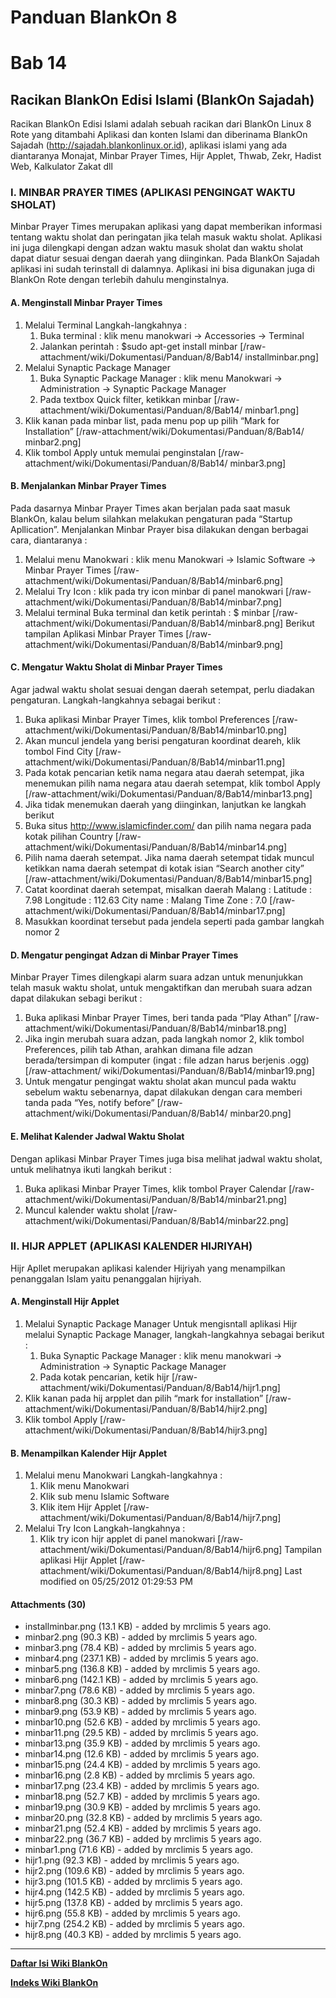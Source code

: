 # Panduan BlankOn 8
# Bab 14
## Racikan BlankOn Edisi Islami (BlankOn Sajadah)
Racikan BlankOn Edisi Islami adalah sebuah racikan dari BlankOn Linux 8 Rote
yang ditambahi Aplikasi dan konten Islami dan diberinama BlankOn Sajadah
(​http://sajadah.blankonlinux.or.id), aplikasi islami yang ada diantaranya
Monajat, Minbar Prayer Times, Hijr Applet, Thwab, Zekr, Hadist Web, Kalkulator
Zakat dll
### I. MINBAR PRAYER TIMES (APLIKASI PENGINGAT WAKTU SHOLAT)
Minbar Prayer Times merupakan aplikasi yang dapat memberikan informasi tentang
waktu sholat dan peringatan jika telah masuk waktu sholat. Aplikasi ini juga
dilengkapi dengan adzan waktu masuk sholat dan waktu sholat dapat diatur sesuai
dengan daerah yang diinginkan.
Pada BlankOn Sajadah aplikasi ini sudah terinstall di dalamnya. Aplikasi ini
bisa digunakan juga di BlankOn Rote dengan terlebih dahulu menginstalnya.
#### A. Menginstall Minbar Prayer Times
   1. Melalui Terminal Langkah-langkahnya :
         1. Buka terminal : klik menu manokwari → Accessories → Terminal
         2. Jalankan perintah : $sudo apt-get install minbar
          [/raw-attachment/wiki/Dokumentasi/Panduan/8/Bab14/
          installminbar.png]
   1. Melalui Synaptic Package Manager
         1. Buka Synaptic Package Manager : klik menu Manokwari →
            Administration → Synaptic Package Manager
         2. Pada textbox Quick filter, ketikkan minbar
          [/raw-attachment/wiki/Dokumentasi/Panduan/8/Bab14/
          minbar1.png]
   1. Klik kanan pada minbar list, pada menu pop up pilih “Mark for
      Installation”
          [/raw-attachment/wiki/Dokumentasi/Panduan/8/Bab14/
          minbar2.png]
   1. Klik tombol Apply untuk memulai penginstalan
          [/raw-attachment/wiki/Dokumentasi/Panduan/8/Bab14/
          minbar3.png]
#### B. Menjalankan Minbar Prayer Times
Pada dasarnya Minbar Prayer Times akan berjalan pada saat masuk BlankOn, kalau
belum silahkan melakukan pengaturan pada “Startup Apllication”. Menjalankan
Minbar Prayer bisa dilakukan dengan berbagai cara, diantaranya :
   1. Melalui menu Manokwari : klik menu Manokwari → Islamic Software → Minbar
      Prayer Times
     [/raw-attachment/wiki/Dokumentasi/Panduan/8/Bab14/minbar6.png]
   1. Melalui Try Icon : klik pada try icon minbar di panel manokwari
     [/raw-attachment/wiki/Dokumentasi/Panduan/8/Bab14/minbar7.png]
   1. Melalui terminal Buka terminal dan ketik perintah : $ minbar
     [/raw-attachment/wiki/Dokumentasi/Panduan/8/Bab14/minbar8.png]
Berikut tampilan Aplikasi Minbar Prayer Times
     [/raw-attachment/wiki/Dokumentasi/Panduan/8/Bab14/minbar9.png]
#### C. Mengatur Waktu Sholat di Minbar Prayer Times
Agar jadwal waktu sholat sesuai dengan daerah setempat, perlu diadakan
pengaturan. Langkah-langkahnya sebagai berikut :
   1. Buka aplikasi Minbar Prayer Times, klik tombol Preferences
     [/raw-attachment/wiki/Dokumentasi/Panduan/8/Bab14/minbar10.png]
   1. Akan muncul jendela yang berisi pengaturan koordinat deareh, klik tombol
      Find City
     [/raw-attachment/wiki/Dokumentasi/Panduan/8/Bab14/minbar11.png]
   1. Pada kotak pencarian ketik nama negara atau daerah setempat, jika
      menemukan pilih nama negara atau daerah setempat, klik tombol Apply
     [/raw-attachment/wiki/Dokumentasi/Panduan/8/Bab14/minbar13.png]
   1. Jika tidak menemukan daerah yang diinginkan, lanjutkan ke langkah berikut
   2. Buka situs ​http://www.islamicfinder.com/ dan pilih nama negara pada
      kotak pilihan Country
     [/raw-attachment/wiki/Dokumentasi/Panduan/8/Bab14/minbar14.png]
   1. Pilih nama daerah setempat. Jika nama daerah setempat tidak muncul
      ketikkan nama daerah setempat di kotak isian “Search another city”
     [/raw-attachment/wiki/Dokumentasi/Panduan/8/Bab14/minbar15.png]
   1. Catat koordinat daerah setempat, misalkan daerah Malang : Latitude : 7.98
      Longitude : 112.63 City name : Malang Time Zone : 7.0
     [/raw-attachment/wiki/Dokumentasi/Panduan/8/Bab14/minbar17.png]
   1. Masukkan koordinat tersebut pada jendela seperti pada gambar langkah
      nomor 2
#### D. Mengatur pengingat Adzan di Minbar Prayer Times
Minbar Prayer Times dilengkapi alarm suara adzan untuk menunjukkan telah masuk
waktu sholat, untuk mengaktifkan dan merubah suara adzan dapat dilakukan sebagi
berikut :
   1. Buka aplikasi Minbar Prayer Times, beri tanda pada “Play Athan”
     [/raw-attachment/wiki/Dokumentasi/Panduan/8/Bab14/minbar18.png]
   1. Jika ingin merubah suara adzan, pada langkah nomor 2, klik tombol
      Preferences, pilih tab Athan, arahkan dimana file adzan berada/tersimpan
      di komputer (ingat : file adzan harus berjenis .ogg) [/raw-attachment/
      wiki/Dokumentasi/Panduan/8/Bab14/minbar19.png]
   1. Untuk mengatur pengingat waktu sholat akan muncul pada waktu sebelum
      waktu sebenarnya, dapat dilakukan dengan cara memberi tanda pada “Yes,
      notify before” [/raw-attachment/wiki/Dokumentasi/Panduan/8/Bab14/
      minbar20.png]
#### E. Melihat Kalender Jadwal Waktu Sholat
Dengan aplikasi Minbar Prayer Times juga bisa melihat jadwal waktu sholat,
untuk melihatnya ikuti langkah berikut :
   1. Buka aplikasi Minbar Prayer Times, klik tombol Prayer Calendar
     [/raw-attachment/wiki/Dokumentasi/Panduan/8/Bab14/minbar21.png]
   1. Muncul kalender waktu sholat
     [/raw-attachment/wiki/Dokumentasi/Panduan/8/Bab14/minbar22.png]
### II. HIJR APPLET (APLIKASI KALENDER HIJRIYAH)
Hijr Apllet merupakan aplikasi kalender Hijriyah yang menampilkan penanggalan
Islam yaitu penanggalan hijriyah.
#### A. Menginstall Hijr Applet
   1. Melalui Synaptic Package Manager Untuk mengisntall aplikasi Hijr melalui
      Synaptic Package Manager, langkah-langkahnya sebagai berikut :
         1. Buka Synaptic Package Manager : klik menu manokwari →
            Administration → Synaptic Package Manager
         2. Pada kotak pencarian, ketik hijr
[/raw-attachment/wiki/Dokumentasi/Panduan/8/Bab14/hijr1.png]
   1. Klik kanan pada hij arpplet dan pilih “mark for installation”
[/raw-attachment/wiki/Dokumentasi/Panduan/8/Bab14/hijr2.png]
   1. Klik tombol Apply
[/raw-attachment/wiki/Dokumentasi/Panduan/8/Bab14/hijr3.png]
#### B. Menampilkan Kalender Hijr Applet
   1. Melalui menu Manokwari Langkah-langkahnya :
         1. Klik menu Manokwari
         2. Klik sub menu Islamic Software
         3. Klik item Hijr Applet
      [/raw-attachment/wiki/Dokumentasi/Panduan/8/Bab14/hijr7.png]
   1. Melalui Try Icon Langkah-langkahnya :
         1. Klik try icon hijr applet di panel manokwari
      [/raw-attachment/wiki/Dokumentasi/Panduan/8/Bab14/hijr6.png]
Tampilan aplikasi Hijr Applet
[/raw-attachment/wiki/Dokumentasi/Panduan/8/Bab14/hijr8.png]
Last modified on 05/25/2012 01:29:53 PM
#### Attachments (30)
  * installminbar.png​ (13.1 KB) - added by mrclimis 5 years ago.
  * minbar2.png​ (90.3 KB) - added by mrclimis 5 years ago.
  * minbar3.png​ (78.4 KB) - added by mrclimis 5 years ago.
  * minbar4.png​ (237.1 KB) - added by mrclimis 5 years ago.
  * minbar5.png​ (136.8 KB) - added by mrclimis 5 years ago.
  * minbar6.png​ (142.1 KB) - added by mrclimis 5 years ago.
  * minbar7.png​ (78.6 KB) - added by mrclimis 5 years ago.
  * minbar8.png​ (30.3 KB) - added by mrclimis 5 years ago.
  * minbar9.png​ (53.9 KB) - added by mrclimis 5 years ago.
  * minbar10.png​ (52.6 KB) - added by mrclimis 5 years ago.
  * minbar11.png​ (29.5 KB) - added by mrclimis 5 years ago.
  * minbar13.png​ (35.9 KB) - added by mrclimis 5 years ago.
  * minbar14.png​ (12.6 KB) - added by mrclimis 5 years ago.
  * minbar15.png​ (24.4 KB) - added by mrclimis 5 years ago.
  * minbar16.png​ (2.8 KB) - added by mrclimis 5 years ago.
  * minbar17.png​ (23.4 KB) - added by mrclimis 5 years ago.
  * minbar18.png​ (52.7 KB) - added by mrclimis 5 years ago.
  * minbar19.png​ (30.9 KB) - added by mrclimis 5 years ago.
  * minbar20.png​ (32.8 KB) - added by mrclimis 5 years ago.
  * minbar21.png​ (52.4 KB) - added by mrclimis 5 years ago.
  * minbar22.png​ (36.7 KB) - added by mrclimis 5 years ago.
  * minbar1.png​ (71.6 KB) - added by mrclimis 5 years ago.
  * hijr1.png​ (92.3 KB) - added by mrclimis 5 years ago.
  * hijr2.png​ (109.6 KB) - added by mrclimis 5 years ago.
  * hijr3.png​ (101.5 KB) - added by mrclimis 5 years ago.
  * hijr4.png​ (142.5 KB) - added by mrclimis 5 years ago.
  * hijr5.png​ (137.8 KB) - added by mrclimis 5 years ago.
  * hijr6.png​ (55.8 KB) - added by mrclimis 5 years ago.
  * hijr7.png​ (254.2 KB) - added by mrclimis 5 years ago.
  * hijr8.png​ (40.3 KB) - added by mrclimis 5 years ago.

---
[**Daftar Isi Wiki BlankOn**](/wiki/DaftarIsi/index.html)
 
[**Indeks Wiki BlankOn**](/wiki/Indeks.html)
